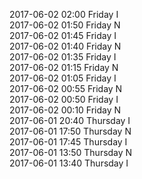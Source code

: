 2017-06-02 02:00 Friday  I  
2017-06-02 01:50 Friday  N  
2017-06-02 01:45 Friday  I  
2017-06-02 01:40 Friday  N  
2017-06-02 01:35 Friday  I  
2017-06-02 01:15 Friday  N  
2017-06-02 01:05 Friday  I  
2017-06-02 00:55 Friday  N  
2017-06-02 00:50 Friday  I  
2017-06-02 00:10 Friday  N  
2017-06-01 20:40 Thursday  I  
2017-06-01 17:50 Thursday  N  
2017-06-01 17:45 Thursday  I  
2017-06-01 13:50 Thursday  N  
2017-06-01 13:40 Thursday  I  
